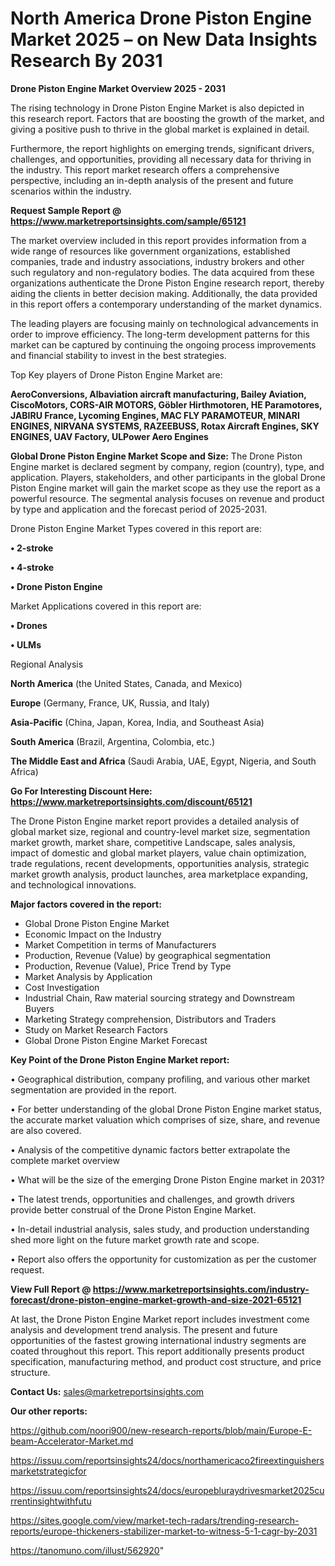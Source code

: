 # North America Drone Piston Engine Market 2025 – on New Data Insights Research By 2031

<Strong> Drone Piston Engine Market Overview 2025 - 2031</strong>

The rising technology in Drone Piston Engine Market is also depicted in this research report. Factors that are boosting the growth of the market, and giving a positive push to thrive in the global market is explained in detail.

Furthermore, the report highlights on emerging trends, significant drivers, challenges, and opportunities, providing all necessary data for thriving in the industry. This report market research offers a comprehensive perspective, including an in-depth analysis of the present and future scenarios within the industry.

<strong>Request Sample Report @ <a href=https://www.marketreportsinsights.com/sample/65121>https://www.marketreportsinsights.com/sample/65121</a></strong>

The market overview included in this report provides information from a wide range of resources like government organizations, established companies, trade and industry associations, industry brokers and other such regulatory and non-regulatory bodies. The data acquired from these organizations authenticate the Drone Piston Engine research report, thereby aiding the clients in better decision making. Additionally, the data provided in this report offers a contemporary understanding of the market dynamics.

The leading players are focusing mainly on technological advancements in order to improve efficiency. The long-term development patterns for this market can be captured by continuing the ongoing process improvements and financial stability to invest in the best strategies.

Top Key players of Drone Piston Engine Market are:

<strong>AeroConversions, Albaviation aircraft manufacturing, Bailey Aviation, CiscoMotors, CORS-AIR MOTORS, Göbler Hirthmotoren, HE Paramotores, JABIRU France, Lycoming Engines, MAC FLY PARAMOTEUR, MINARI ENGINES, NIRVANA SYSTEMS, RAZEEBUSS, Rotax Aircraft Engines, SKY ENGINES, UAV Factory, ULPower Aero Engines</strong>

<strong><b>Global Drone Piston Engine Market Scope and Size:</b></strong>
The Drone Piston Engine market is declared segment by company, region (country), type, and application. Players, stakeholders, and other participants in the global Drone Piston Engine market will gain the market scope as they use the report as a powerful resource. The segmental analysis focuses on revenue and product by type and application and the forecast period of 2025-2031.

Drone Piston Engine Market Types covered in this report are:

<strong>• 2-stroke

• 4-stroke

• Drone Piston Engine</strong>

Market Applications covered in this report are:

<strong>• Drones

• ULMs</strong> 

Regional Analysis

<strong>North America</strong> (the United States, Canada, and Mexico)

<strong>Europe</strong> (Germany, France, UK, Russia, and Italy)

<strong>Asia-Pacific</strong> (China, Japan, Korea, India, and Southeast Asia)

<strong>South America</strong> (Brazil, Argentina, Colombia, etc.)

<strong>The Middle East and Africa</strong> (Saudi Arabia, UAE, Egypt, Nigeria, and South Africa)

<strong>Go For Interesting Discount Here: <a href=https://www.marketreportsinsights.com/discount/65121>https://www.marketreportsinsights.com/discount/65121</a></strong>

The Drone Piston Engine market report provides a detailed analysis of global market size, regional and country-level market size, segmentation market growth, market share, competitive Landscape, sales analysis, impact of domestic and global market players, value chain optimization, trade regulations, recent developments, opportunities analysis, strategic market growth analysis, product launches, area marketplace expanding, and technological innovations.

<strong><b>Major factors covered in the report:</b></strong>
<ul>
  <li>Global Drone Piston Engine Market </li>
  <li>Economic Impact on the Industry</li>
  <li>Market Competition in terms of Manufacturers</li>
  <li>Production, Revenue (Value) by geographical segmentation</li>
  <li>Production, Revenue (Value), Price Trend by Type</li>
  <li>Market Analysis by Application</li>
  <li>Cost Investigation</li>
  <li>Industrial Chain, Raw material sourcing strategy and Downstream Buyers</li>
  <li>Marketing Strategy comprehension, Distributors and Traders</li>
  <li>Study on Market Research Factors</li>
  <li>Global Drone Piston Engine Market Forecast</li>
</ul>

<strong><b>Key Point of the Drone Piston Engine Market report:</b></strong>

• Geographical distribution, company profiling, and various other market segmentation are provided in the report.

• For better understanding of the global Drone Piston Engine market status, the accurate market valuation which comprises of size, share, and revenue are also covered.

• Analysis of the competitive dynamic factors better extrapolate the complete market overview

• What will be the size of the emerging Drone Piston Engine market in 2031?

• The latest trends, opportunities and challenges, and growth drivers provide better construal of the Drone Piston Engine Market.

• In-detail industrial analysis, sales study, and production understanding shed more light on the future market growth rate and scope.

• Report also offers the opportunity for customization as per the customer request.

<strong><b>View Full Report @ <a href=https://www.marketreportsinsights.com/industry-forecast/drone-piston-engine-market-growth-and-size-2021-65121>https://www.marketreportsinsights.com/industry-forecast/drone-piston-engine-market-growth-and-size-2021-65121</a></b></strong>


At last, the Drone Piston Engine Market report includes investment come analysis and development trend analysis. The present and future opportunities of the fastest growing international industry segments are coated throughout this report. This report additionally presents product specification, manufacturing method, and product cost structure, and price structure.

<strong>Contact Us:</strong>
sales@marketreportsinsights.com

<strong>Our other reports:</strong>

<a href=https://github.com/noori900/new-research-reports/blob/main/Europe-E-beam-Accelerator-Market.md>https://github.com/noori900/new-research-reports/blob/main/Europe-E-beam-Accelerator-Market.md</a>

<a href=https://issuu.com/reportsinsights24/docs/northamericaco2fireextinguishersmarketstrategicfor>https://issuu.com/reportsinsights24/docs/northamericaco2fireextinguishersmarketstrategicfor</a>

<a href=https://issuu.com/reportsinsights24/docs/europebluraydrivesmarket2025currentinsightwithfutu>https://issuu.com/reportsinsights24/docs/europebluraydrivesmarket2025currentinsightwithfutu</a>

<a href=https://sites.google.com/view/market-tech-radars/trending-research-reports/europe-thickeners-stabilizer-market-to-witness-5-1-cagr-by-2031>https://sites.google.com/view/market-tech-radars/trending-research-reports/europe-thickeners-stabilizer-market-to-witness-5-1-cagr-by-2031</a>

<a href=https://tanomuno.com/illust/562920>https://tanomuno.com/illust/562920</a>"
